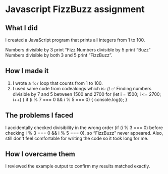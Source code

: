 # Javascript FizzBuzz assignment
## What I did
I created a JavaScript program that prints all integers from 1 to 100.  

Numbers divisible by 3 print “Fizz
Numbers divisible by 5 print “Buzz”
 Numbers divisible by both 3 and 5 print “FizzBuzz”.


## How I made it
1. I wrote a `for` loop that counts from 1 to 100.
2. I used same code from codealongs which is:
// ✅ Finding numbers divisible by 7 and 5 between 1500 and 2700
for (let i = 1500; i <= 2700; i++) {
  if (i % 7 === 0 && i % 5 === 0) {
    console.log(i);
  }

## The problems I faced
I accidentally checked divisibility in the wrong order (if (i % 3 === 0) before checking i % 3 === 0 && i % 5 === 0), so “FizzBuzz” never appeared.
Also, still don't feel comfortable for writing the code so it took long for me.

## How I overcame them
I reviewed the example output to confirm my results matched exactly.